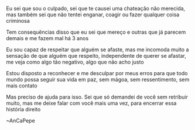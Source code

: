 Eu sei que sou o culpado, sei que te causei uma chateação não merecida, mas também sei que não tentei enganar, coagir ou fazer qualquer coisa criminosa

Tem consequências disso que eu sei que mereço e outras que já parecem demais e me fazem mal há 3 anos

Eu sou capaz de respeitar que alguém se afaste, mas me incomoda muito a sensação de que alguém que respeito, independente de querer se afastar, me veja como algo tão negativo, algo que não acho justo

Estou disposto a reconhecer e me desculpar por meus erros para que todo mundo possa seguir sua vida em paz, sem mágoa, sem ressentimento, sem mais contato

Mas preciso de ajuda para isso. Sei que só demandei de você sem retribuir muito, mas me deixe falar com você mais uma vez, para encerrar essa história direito

~AnCaPepe

